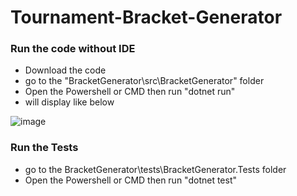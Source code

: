 # Tournament-Bracket-Generator

### Run the code without IDE
- Download the code 
- go to the "BracketGenerator\src\BracketGenerator" folder
- Open the Powershell or CMD then run "dotnet run"
- will display like below
  
![image](https://github.com/Chamaxonline/FIFA_Bracket_Generator/assets/14096914/525f2298-16b1-44f5-947c-be04084d0281)


### Run the Tests
- go to the BracketGenerator\tests\BracketGenerator.Tests  folder
- Open the Powershell or CMD then run "dotnet test"
